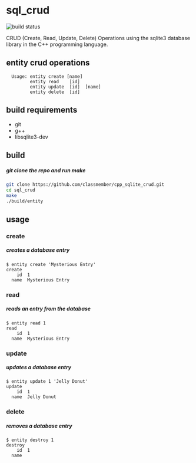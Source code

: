 # sql_crud

![build status](https://api.travis-ci.org/classmember/sql_crud.svg?branch=master)

CRUD (Create, Read, Update, Delete) Operations using the sqlite3 database library in the C++ programming language.

## entity crud operations

```
  Usage: entity create [name]         
         entity read    [id]          
         entity update  [id]  [name]  
         entity delete  [id]         
```

## build requirements
* git
* g++
* libsqlite3-dev

## build

##### git clone the repo and run make

```sh
git clone https://github.com/classmember/cpp_sqlite_crud.git
cd sql_crud
make
./build/entity
```

## usage

### create

##### creates a database entry

```
$ entity create 'Mysterious Entry'
create
    id  1
  name  Mysterious Entry
```

### read

##### reads an entry from the database

```
$ entity read 1
read
    id  1
  name  Mysterious Entry
```

### update

##### updates a database entry

```
$ entity update 1 'Jelly Donut'
update
    id  1
  name  Jelly Donut
```

### delete

##### removes a database entry

```
$ entity destroy 1
destroy
    id  1
  name
```
